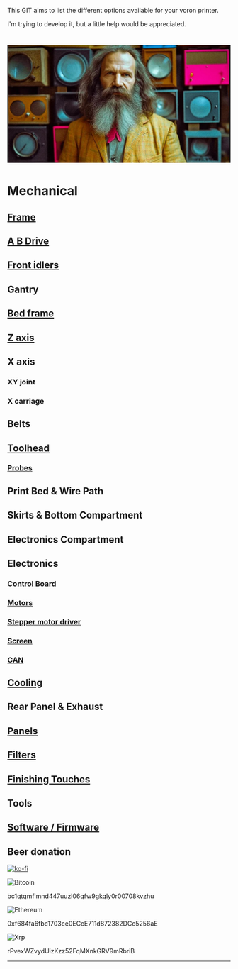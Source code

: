 This GIT aims to list the different options available for your voron printer.

I'm trying to develop it, but a little help would be appreciated.

![Mendeleyeev](/IMG/mendeleyeev2.JPG "mendeleevpedia")
======

# Mechanical

## [Frame](frame.md)

## [A B Drive](ABdrive.md)

## [Front idlers](https://github.com/LegionPleingaz/Voronpedia/blob/main/front_idlers.md)

## Gantry

## [Bed frame](bed.md)

## [Z axis](https://github.com/LegionPleingaz/Voronpedia/blob/main/z%20axis.md)

## X axis
### XY joint
### X carriage

## Belts

## [Toolhead](toolhead.md)
### [Probes](probes.md)

## Print Bed & Wire Path

## Skirts & Bottom Compartment

## Electronics Compartment

## Electronics
### [Control Board](controlboard.md)
### [Motors](motors.md)
### [Stepper motor driver](SMD.md)
### [Screen](screen.md)
### [CAN](CAN.md)

## [Cooling](cooling.md)

## Rear Panel & Exhaust

## [Panels](panels.md)

## [Filters](filters.md)

## [Finishing Touches](finish.md)

## Tools

## [Software / Firmware](software.md)



## Beer donation
[![ko-fi](https://ko-fi.com/img/githubbutton_sm.svg)](https://ko-fi.com/W7W6USGTM)

![Bitcoin](https://img.shields.io/badge/Bitcoin-000?style=for-the-badge&logo=bitcoin&logoColor=white)

bc1qtqmflmnd447uuzl06qfw9gkqly0r00708kvzhu

![Ethereum](https://img.shields.io/badge/Ethereum-3C3C3D?style=for-the-badge&logo=Ethereum&logoColor=white)

0xf684fa6fbc1703ce0ECcE711d872382DCc5256aE

![Xrp](https://img.shields.io/badge/Xrp-black?style=for-the-badge&logo=xrp&logoColor=white)

rPvexWZvydUizKzz52FqMXnkGRV9mRbriB

---
